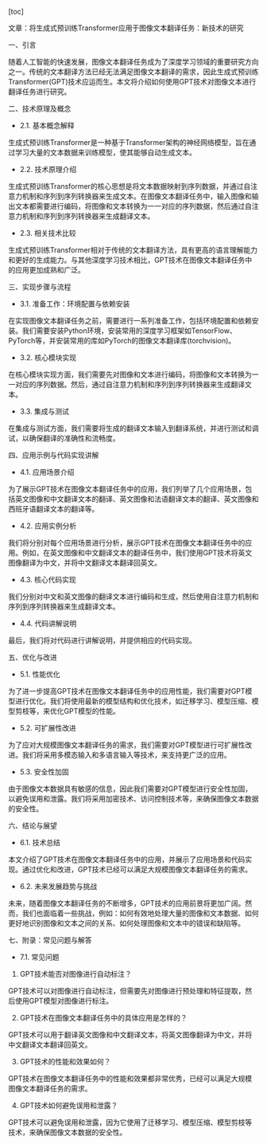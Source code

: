 
[toc]                    
                
                
文章：将生成式预训练Transformer应用于图像文本翻译任务：新技术的研究

一、引言

随着人工智能的快速发展，图像文本翻译任务成为了深度学习领域的重要研究方向之一。传统的文本翻译方法已经无法满足图像文本翻译的需求，因此生成式预训练Transformer(GPT)技术应运而生。本文将介绍如何使用GPT技术对图像文本进行翻译任务进行研究。

二、技术原理及概念

- 2.1. 基本概念解释

生成式预训练Transformer是一种基于Transformer架构的神经网络模型，旨在通过学习大量的文本数据来训练模型，使其能够自动生成文本。

- 2.2. 技术原理介绍

生成式预训练Transformer的核心思想是将文本数据映射到序列数据，并通过自注意力机制和序列到序列转换器来生成文本。在图像文本翻译任务中，输入图像和输出文本都需要进行编码，将图像和文本转换为一一对应的序列数据，然后通过自注意力机制和序列到序列转换器来生成翻译文本。

- 2.3. 相关技术比较

生成式预训练Transformer相对于传统的文本翻译方法，具有更高的语言理解能力和更好的生成能力。与其他深度学习技术相比，GPT技术在图像文本翻译任务中的应用更加成熟和广泛。

三、实现步骤与流程

- 3.1. 准备工作：环境配置与依赖安装

在实现图像文本翻译任务之前，需要进行一系列准备工作，包括环境配置和依赖安装。我们需要安装Python环境，安装常用的深度学习框架如TensorFlow、PyTorch等，并安装常用的库如PyTorch的图像文本翻译库(torchvision)。

- 3.2. 核心模块实现

在核心模块实现方面，我们需要先对图像和文本进行编码，将图像和文本转换为一一对应的序列数据。然后，通过自注意力机制和序列到序列转换器来生成翻译文本。

- 3.3. 集成与测试

在集成与测试方面，我们需要将生成的翻译文本输入到翻译系统，并进行测试和调试，以确保翻译的准确性和流畅度。

四、应用示例与代码实现讲解

- 4.1. 应用场景介绍

为了展示GPT技术在图像文本翻译任务中的应用，我们列举了几个应用场景，包括英文图像和中文翻译文本的翻译、英文图像和法语翻译文本的翻译、英文图像和西班牙语翻译文本的翻译等。

- 4.2. 应用实例分析

我们将分别对每个应用场景进行分析，展示GPT技术在图像文本翻译任务中的应用。例如，在英文图像和中文翻译文本的翻译任务中，我们使用GPT技术将英文图像翻译为中文，并将中文翻译文本翻译回英文。

- 4.3. 核心代码实现

我们分别对中文和英文图像的翻译文本进行编码和生成，然后使用自注意力机制和序列到序列转换器来生成翻译文本。

- 4.4. 代码讲解说明

最后，我们将对代码进行讲解说明，并提供相应的代码实现。

五、优化与改进

- 5.1. 性能优化

为了进一步提高GPT技术在图像文本翻译任务中的应用性能，我们需要对GPT模型进行优化。我们将使用最新的模型结构和优化技术，如迁移学习、模型压缩、模型剪枝等，来优化GPT模型的性能。

- 5.2. 可扩展性改进

为了应对大规模图像文本翻译任务的需求，我们需要对GPT模型进行可扩展性改进。我们将采用多模态输入和多语言输入等技术，来支持更广泛的应用。

- 5.3. 安全性加固

由于图像文本数据具有敏感的信息，因此我们需要对GPT模型进行安全性加固，以避免误用和泄露。我们将采用加密技术、访问控制技术等，来确保图像文本数据的安全性。

六、结论与展望

- 6.1. 技术总结

本文介绍了GPT技术在图像文本翻译任务中的应用，并展示了应用场景和代码实现。通过优化和改进，GPT技术已经可以满足大规模图像文本翻译任务的需求。

- 6.2. 未来发展趋势与挑战

未来，随着图像文本翻译任务的不断增多，GPT技术的应用前景将更加广阔。然而，我们也面临着一些挑战，例如：如何有效地处理大量的图像和文本数据、如何更好地识别图像和文本之间的关系、如何处理图像和文本中的错误和缺陷等。

七、附录：常见问题与解答

- 7.1. 常见问题

1. GPT技术能否对图像进行自动标注？

GPT技术可以对图像进行自动标注，但需要先对图像进行预处理和特征提取，然后使用GPT模型对图像进行标注。

2. GPT技术在图像文本翻译任务中的具体应用是怎样的？

GPT技术可以用于翻译英文图像和中文翻译文本，将英文图像翻译为中文，并将中文翻译文本翻译回英文。

3. GPT技术的性能和效果如何？

GPT技术在图像文本翻译任务中的性能和效果都非常优秀，已经可以满足大规模图像文本翻译任务的需求。

4. GPT技术如何避免误用和泄露？

GPT技术可以避免误用和泄露，因为它使用了迁移学习、模型压缩、模型剪枝等技术，来确保图像文本数据的安全性。

